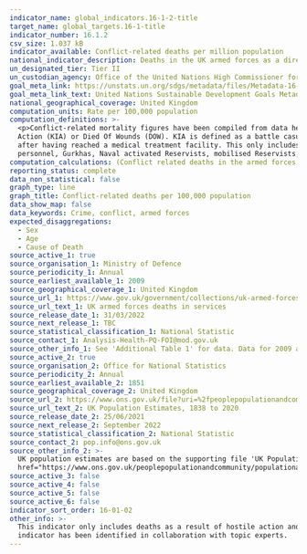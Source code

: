 ```yaml
---
indicator_name: global_indicators.16-1-2-title
target_name: global_targets.16-1-title
indicator_number: 16.1.2
csv_size: 1.037 kB
indicator_available: Conflict-related deaths per million population
national_indicator_description: Deaths in the UK armed forces as a direct cause of conflict
un_designated_tier: Tier II
un_custodian_agency: Office of the United Nations High Commissioner for Human Rights (OHCHR)
goal_meta_link: https://unstats.un.org/sdgs/metadata/files/Metadata-16-01-02.pdf
goal_meta_link_text: United Nations Sustainable Development Goals Metadata (PDF 1.3 MB)
national_geographical_coverage: United Kingdom
computation_units: Rate per 100,000 population
computation_definitions: >-
  <p>Conflict-related mortality figures have been compiled from data held by Defence Statistics on 14 February 2022.</p><p> Figures are presented for UK Regular Armed Forces deaths as a result of a hostile action. A definition of hostile action includes deaths categorised as Killed In
  Action (KIA) or Died Of Wounds (DOW). KIA is defined as a battle casualty who is killed outright or who dies as a result of wounds or other injuries before reaching a medical treatment facility. DOW is defined as a battle casualty who dies of wounds or other injuries received in action,
  after having reached a medical treatment facility. This only includes those who have died of wounds whilst under the care of Defence Medical Services.</p><p> UK Regulars are defined as full time Service personnel, including Nursing Services, but excluding Full Time Reserve Service (FTRS)
  personnel, Gurkhas, Naval activated Reservists, mobilised Reservists, Military Provost Guarding Service (MPGS) and Non Regular Permanent Service (NRPS). Unless otherwise stated, includes trained and untrained personnel.</p>
computation_calculations: (Conflict related deaths in the armed forces / UK Population) * 100,000
reporting_status: complete
data_non_statistical: false
graph_type: line
graph_title: Conflict-related deaths per 100,000 population
data_show_map: false
data_keywords: Crime, conflict, armed forces
expected_disaggregations:
  - Sex
  - Age
  - Cause of Death
source_active_1: true
source_organisation_1: Ministry of Defence
source_periodicity_1: Annual
source_earliest_available_1: 2009
source_geographical_coverage_1: United Kingdom
source_url_1: https://www.gov.uk/government/collections/uk-armed-forces-deaths-in-service-statistics-index
source_url_text_1: UK armed forces deaths in services
source_release_date_1: 31/03/2022
source_next_release_1: TBC
source_statistical_classification_1: National Statistic
source_contact_1: Analysis-Health-PQ-FOI@mod.gov.uk
source_other_info_1: See 'Additional Table 1' for data. Data for 2009 and 2010 taken from 2019 publication of UK armed forces deaths in service. This indicator only includes deaths as a result of hostile action and does not include indirect deaths.
source_active_2: true
source_organisation_2: Office for National Statistics
source_periodicity_2: Annual
source_earliest_available_2: 1851
source_geographical_coverage_2: United Kingdom
source_url_2: https://www.ons.gov.uk/file?uri=%2fpeoplepopulationandcommunity%2fpopulationandmigration%2fpopulationestimates%2fdatasets%2fpopulationestimatesforukenglandandwalesscotlandandnorthernireland%2fmid2001tomid2020detailedtimeseries/ukpopulationestimates18382020.xlsx
source_url_text_2: UK Population Estimates, 1838 to 2020
source_release_date_2: 25/06/2021
source_next_release_2: September 2022
source_statistical_classification_2: National Statistic
source_contact_2: pop.info@ons.gov.uk 
source_other_info_2: >-
  UK population estimates are based on the supporting file 'UK Population estimates, 1838 to 2020,' table 1. This is from the dataset  published for the <a
  href="https://www.ons.gov.uk/peoplepopulationandcommunity/populationandmigration/populationestimates/datasets/populationestimatesforukenglandandwalesscotlandandnorthernireland">Estimates of the population for the UK, England and Wales, Scotland and Northern Ireland</a>.
source_active_3: false
source_active_4: false
source_active_5: false
source_active_6: false
indicator_sort_order: 16-01-02
other_info: >-
  This indicator only includes deaths as a result of hostile action and does not include indirect deaths. This indicator is being used as an approximation of the UN SDG Indicator. Where possible, we will work to identify or develop UK data to meet the global indicator specification. This
  indicator has been identified in collaboration with topic experts.
---
```

